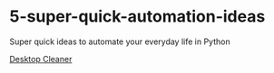 # 5-super-quick-automation-ideas
Super quick ideas to automate your everyday life in Python

[Desktop Cleaner](https://github.com/Akash3121/5-super-quick-automation-ideas/blob/main/desktop_cleaner_bot.py)
